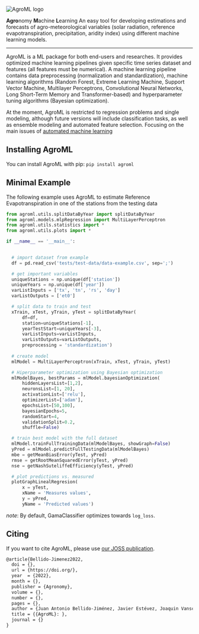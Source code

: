 ![AgroML logo](https://github.com/Smarity/AgroML/tree/main/agroml/images/smarityLogo.png)

**Agro**nomy **M**achine **L**earning 
An easy tool for developing estimations and forecasts of agro-meteorological 
variables (solar radiation, reference evapotranspiration, precipitation, 
aridity index) using different machine learning models.

---

AgroML is a ML package for both end-users and researches.
It provides optimized machine learning pipelines given specific time series 
dataset and features (all features must be numerical). A machine learning
pipeline contains data preprocessing (normalization and standardization), 
machine learning algorithms (Random Forest, Extreme Learning Machine, Support
Vector Machine, Multilayer Perceptrons, Convolutional Neural Networks,
Long Short-Term Memory and Transformer-based) and hyperparameter tuning algorithms
(Bayesian optimization).

At the moment, AgroML is restricted to regression problems and single modeling,
although future versions will include classification tasks, as well as ensemble 
modeling and automated feature selection. Focusing on the main issues of 
[automated machine learning](https://link.springer.com/book/10.1007/978-3-030-05318-5)

## Installing AgroML

You can install AgroML with pip: `pip install agroml`

## Minimal Example

The following example uses AgroML to estimate Reference Evapotranspiration in one of the stations from the testing data

```python
from agroml.utils.splitDataByYear import splitDataByYear
from agroml.models.mlpRegression import MultiLayerPerceptron
from agroml.utils.statistics import *
from agroml.utils.plots import *

if __name__ == '__main__':
   

  # import dataset from example
  df = pd.read_csv('tests/test-data/data-example.csv', sep=';')

  # get important variables
  uniqueStations = np.unique(df['station'])
  uniqueYears = np.unique(df['year'])
  varListInputs = ['tx', 'tn', 'rs', 'day']
  varListOutputs = ['et0']

  # split data to train and test
  xTrain, xTest, yTrain, yTest = splitDataByYear(
      df=df,
      station=uniqueStations[-1], 
      yearTestStart=uniqueYears[-3], 
      varListInputs=varListInputs, 
      varListOutputs=varListOutputs,
      preprocessing = 'standardization')
        
  # create model
  mlModel = MultiLayerPerceptron(xTrain, xTest, yTrain, yTest)

  # Hiperparameter optimization using Bayesian optimization
  mlModelBayes, bestParams = mlModel.bayesianOptimization(
      hiddenLayersList=[1,2], 
      neuronsList=[1, 20], 
      activationList=['relu'], 
      optimizerList=['adam'], 
      epochsList=[50,100], 
      bayesianEpochs=5, 
      randomStart=4, 
      validationSplit=0.2, 
      shuffle=False)

  # train best model with the full dataset
  mlModel.trainFullTrainingData(mlModelBayes, showGraph=False)
  yPred = mlModel.predictFullTestingData(mlModelBayes)
  mbe = getMeanBiasError(yTest, yPred)
  rmse = getRootMeanSquaredError(yTest, yPred)
  nse = getNashSuteliffeEfficiency(yTest, yPred)

  # plot predictions vs. measured
  plotGraphLinealRegresion(
      x = yTest, 
      xName = 'Measures values', 
      y = yPred, 
      yName = 'Predicted values')

```

_note_: By default, GamaClassifier optimizes towards `log_loss`.

## Citing

If you want to cite AgroML, please use [our JOSS publication]().

```latex
@article{Bellido-Jimenez2022,
  doi = {},
  url = {https://doi.org/},
  year  = {2022},
  month = {},
  publisher = {Agronomy},
  volume = {},
  number = {},
  pages = {},
  author = {Juan Antonio Bellido-Jiménez, Javier Estévez, Joaquin Vanschoren and Amanda Penélope García-Marín},
  title = {{AgroML}: },
  journal = {}
}
```
